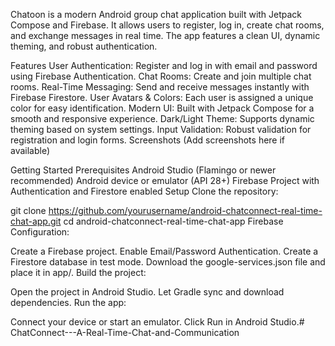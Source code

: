 Chatoon is a modern Android group chat application built with Jetpack Compose and Firebase. It allows users to register, log in, create chat rooms, and exchange messages in real time. The app features a clean UI, dynamic theming, and robust authentication.

Features
User Authentication: Register and log in with email and password using Firebase Authentication.
Chat Rooms: Create and join multiple chat rooms.
Real-Time Messaging: Send and receive messages instantly with Firebase Firestore.
User Avatars & Colors: Each user is assigned a unique color for easy identification.
Modern UI: Built with Jetpack Compose for a smooth and responsive experience.
Dark/Light Theme: Supports dynamic theming based on system settings.
Input Validation: Robust validation for registration and login forms.
Screenshots
(Add screenshots here if available)

Getting Started
Prerequisites
Android Studio (Flamingo or newer recommended)
Android device or emulator (API 28+)
Firebase Project with Authentication and Firestore enabled
Setup
Clone the repository:

git clone https://github.com/yourusername/android-chatconnect-real-time-chat-app.git
cd android-chatconnect-real-time-chat-app
Firebase Configuration:

Create a Firebase project.
Enable Email/Password Authentication.
Create a Firestore database in test mode.
Download the google-services.json file and place it in app/.
Build the project:

Open the project in Android Studio.
Let Gradle sync and download dependencies.
Run the app:

Connect your device or start an emulator.
Click Run in Android Studio.﻿# ChatConnect---A-Real-Time-Chat-and-Communication

